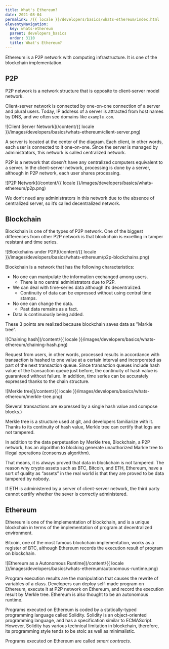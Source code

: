 ```yaml
---
title: What's Ethereum?
date: 2021-08-04
permalink: /{{ locale }}/developers/basics/whats-ethereum/index.html
eleventyNavigation:
  key: whats-ethereum
  parent: developers_basics
  order: 3110
  title: What's Ethereum?
---
```


Ethereum is a P2P network with computing infrastructure. It is one of the blockchain implementation.

## P2P

P2P network is a network structure that is opposite to client-server model network.

Client-server network is connected by one-on-one connection of a server and plural users. Today, IP address of a server is attracted from host names by DNS, and we often see domains like `example.com`.

![Client Server Network](/content/{{ locale }}/images/developers/basics/whats-ethereum/client-server.png)

A server is located at the center of the diagram. Each client, in other words, each user is connected to it one-on-one. Since the server is managed by administrators, this network is called centralized network.

P2P is a network that doesn't have any centralized computers equivalent to a server. In the client-server network, processing is done by a server, although in P2P network, each user shares processing.

![P2P Network](/content/{{ locale }}/images/developers/basics/whats-ethereum/p2p.png)

We don’t need any administrators in this network due to the absence of centralized server, so it’s called decentralized network.

## Blockchain

Blockchain is one of the types of P2P network. One of the biggest differences from other P2P network is that blockchain is excelling in tamper resistant and time series.

![Blockchains under P2P](/content/{{ locale }}/images/developers/basics/whats-ethereum/p2p-blockchains.png)

Blockchain is a network that has the following characteristics:

- No one can manipulate the information exchanged among users.
  - There is no central administrators due to P2P.
- We can deal with time-series data although it’s decentralized.
  - Continuity of data can be expressed without using central time stamps.
- No one can change the data.
  - Past data remains as a fact.
- Data is continuously being added.

These 3 points are realized because blockchain saves data as "Markle tree".

![Chaining hash](/content/{{ locale }}/images/developers/basics/whats-ethereum/chaining-hash.png)

Request from users, in other words, processed results in accordance with transaction is hashed to one value at a certain interval and incorporated as part of the next transaction queue. Since transaction queues include hash value of the transaction queue just before, the continuity of hash value is guaranteed without failure. In addition, time series can be accurately expressed thanks to the chain structure.

![Merkle tree](/content/{{ locale }}/images/developers/basics/whats-ethereum/merkle-tree.png)

(Several transactions are expressed by a single hash value and compose blocks.)

Merkle tree is a structure used at git, and developers familiarize with it. Thanks to its continuity of hash value, Merkle tree can certify that logs are not tampered.

In addition to the data perpetuation by Merkle tree, Blockchain, a P2P network, has an algorithm to blocking generate unauthorized Markle tree to illegal operations (consensus algorithm).

That means, it is always proved that data in blockchain is not tampered. The reason why crypto assets such as BTC, Bitcoin, and ETH, Ethereum, have a sort of quality as “assets” in the real world is that they are proved to be data tampered by nobody.

If ETH is administered by a server of client-server network, the third party cannot certify whether the sever is correctly administered.

## Ethereum

Ethereum is one of the implementation of blockchain, and is a unique blockchain in terms of the implementation of program at decentralized environment.

Bitcoin, one of the most famous blockchain implementation, works as a register of BTC, although Ethereum records the execution result of program on blockchain.

![Ethereum as a Autonomous Runtime](/content/{{ locale }}/images/developers/basics/whats-ethereum/autonomous-runtime.png)

Program execution results are the manipulation that causes the rewrite of variables of a class. Developers can deploy self-made program on Ethereum, execute it at P2P network on Ethereum, and record the execution result by Merkle tree. Ethereum is also thought to be an autonomous runtime.

Programs executed on Ethereum is coded by a statically-typed programming language called Solidity. Solidity is an object-oriented programming language, and has a specification similar to ECMAScript. However, Solidity has various technical limitation in blockchain, therefore, its programming style tends to be stoic as well as minimalistic.

Programs executed on Ethereum are called _smart contracts_.
